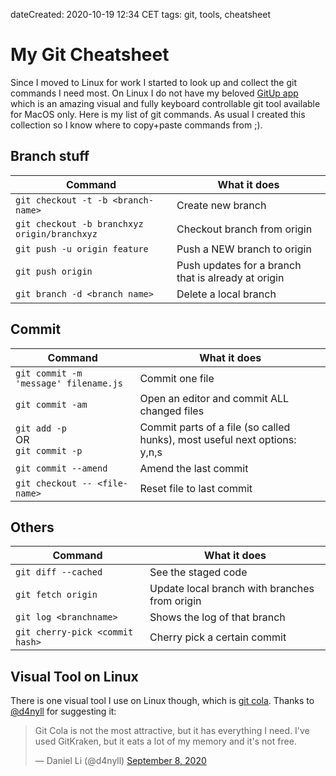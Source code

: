 dateCreated: 2020-10-19 12:34 CET
tags: git, tools, cheatsheet

# My Git Cheatsheet

Since I moved to Linux for work I started to look up and collect the git commands I need most. 
On Linux I do not have my beloved [GitUp app](https://gitup.co/)
which is an amazing visual and fully keyboard controllable git tool available for MacOS only.
Here is my list of git commands. As usual I created this collection so I know where to copy+paste commands from ;).

## Branch stuff

| Command | What it does |
| --- | --- |
| `git checkout -t -b <branch-name>` | Create new branch |
| `git checkout -b branchxyz origin/branchxyz` | Checkout branch from origin |
| `git push -u origin feature` | Push a NEW branch to origin |
| `git push origin` | Push updates for a branch that is already at origin |
| `git branch -d <branch name>` | Delete a local branch |

## Commit
| Command | What it does |
| --- | --- |
| `git commit -m 'message' filename.js` | Commit one file |
| `git commit -am` | Open an editor and commit ALL changed files |
| `git add -p` <br/>OR<br/> `git commit -p` | Commit parts of a file (so called hunks), most useful next options: y,n,s |
| `git commit --amend` | Amend the last commit |
| `git checkout -- <file-name>` | Reset file to last commit |

## Others
| Command | What it does |
| --- | --- |
| `git diff --cached` | See the staged code |
| `git fetch origin` | Update local branch with branches from origin |
| `git log <branchname>` | Shows the log of that branch |
| `git cherry-pick <commit hash>` | Cherry pick a certain commit |

## Visual Tool on Linux
There is one visual tool I use on Linux though, which is [git cola](https://git-cola.github.io/).
Thanks to [@d4nyll](https://twitter.com/d4nyll) for suggesting it:

<blockquote class="twitter-tweet">
    <p lang="en" dir="ltr">
        Git Cola is not the most attractive, but it has everything I need. I&#39;ve used GitKraken, but it eats a lot of my memory and it&#39;s not free.
    </p>
    &mdash; Daniel Li (@d4nyll) <a href="https://twitter.com/d4nyll/status/1303282211702022144?ref_src=twsrc%5Etfw">September 8, 2020</a>
</blockquote>

